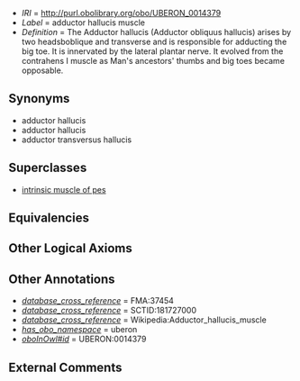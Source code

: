  * *IRI* = http://purl.obolibrary.org/obo/UBERON_0014379
 * *Label* = adductor hallucis muscle
 * *Definition* = The Adductor hallucis (Adductor obliquus hallucis) arises by two headsboblique and transverse and is responsible for adducting the big toe. It is innervated by the lateral plantar nerve. It evolved from the contrahens I muscle as Man's ancestors' thumbs and big toes became opposable.

## Synonyms

 * adductor hallucis
 * adductor hallucis
 * adductor transversus hallucis

## Superclasses

 * [intrinsic muscle of pes](../../UBERON/78/UBERON_0014378.md)

## Equivalencies


## Other Logical Axioms


## Other Annotations

 * *[database_cross_reference](../../ef/oboInOwl#hasDbXref.md)* = FMA:37454
 * *[database_cross_reference](../../ef/oboInOwl#hasDbXref.md)* = SCTID:181727000
 * *[database_cross_reference](../../ef/oboInOwl#hasDbXref.md)* = Wikipedia:Adductor_hallucis_muscle
 * *[has_obo_namespace](../../ce/oboInOwl#hasOBONamespace.md)* = uberon
 * *[oboInOwl#id](../../id/oboInOwl#id.md)* = UBERON:0014379

## External Comments

